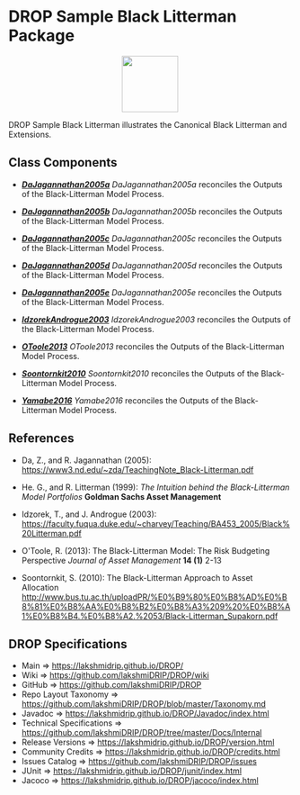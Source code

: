 # DROP Sample Black Litterman Package

<p align="center"><img src="https://github.com/lakshmiDRIP/DROP/blob/master/DRIP_Logo.gif?raw=true" width="100"></p>

DROP Sample Black Litterman illustrates the Canonical Black Litterman and Extensions.


## Class Components

 * [***DaJagannathan2005a***](https://github.com/lakshmiDRIP/DROP/tree/master/src/main/java/org/drip/sample/blacklitterman/DaJagannathan2005a.java)
<i>DaJagannathan2005a</i> reconciles the Outputs of the Black-Litterman Model Process.

 * [***DaJagannathan2005b***](https://github.com/lakshmiDRIP/DROP/tree/master/src/main/java/org/drip/sample/blacklitterman/DaJagannathan2005b.java)
<i>DaJagannathan2005b</i> reconciles the Outputs of the Black-Litterman Model Process.

 * [***DaJagannathan2005c***](https://github.com/lakshmiDRIP/DROP/tree/master/src/main/java/org/drip/sample/blacklitterman/DaJagannathan2005c.java)
<i>DaJagannathan2005c</i> reconciles the Outputs of the Black-Litterman Model Process.

 * [***DaJagannathan2005d***](https://github.com/lakshmiDRIP/DROP/tree/master/src/main/java/org/drip/sample/blacklitterman/DaJagannathan2005d.java)
<i>DaJagannathan2005d</i> reconciles the Outputs of the Black-Litterman Model Process.

 * [***DaJagannathan2005e***](https://github.com/lakshmiDRIP/DROP/tree/master/src/main/java/org/drip/sample/blacklitterman/DaJagannathan2005e.java)
<i>DaJagannathan2005e</i> reconciles the Outputs of the Black-Litterman Model Process.

 * [***IdzorekAndrogue2003***](https://github.com/lakshmiDRIP/DROP/tree/master/src/main/java/org/drip/sample/blacklitterman/IdzorekAndrogue2003.java)
<i>IdzorekAndrogue2003</i> reconciles the Outputs of the Black-Litterman Model Process.

 * [***OToole2013***](https://github.com/lakshmiDRIP/DROP/tree/master/src/main/java/org/drip/sample/blacklitterman/OToole2013.java)
<i>OToole2013</i> reconciles the Outputs of the Black-Litterman Model Process.

 * [***Soontornkit2010***](https://github.com/lakshmiDRIP/DROP/tree/master/src/main/java/org/drip/sample/blacklitterman/Soontornkit2010.java)
<i>Soontornkit2010</i> reconciles the Outputs of the Black-Litterman Model Process.

 * [***Yamabe2016***](https://github.com/lakshmiDRIP/DROP/tree/master/src/main/java/org/drip/sample/blacklitterman/Yamabe2016.java)
<i>Yamabe2016</i> reconciles the Outputs of the Black-Litterman Model Process.


## References

 * Da, Z., and R. Jagannathan (2005): https://www3.nd.edu/~zda/TeachingNote_Black-Litterman.pdf

 * He. G., and R. Litterman (1999): <i>The Intuition behind the Black-Litterman Model Portfolios</i>
 	<b>Goldman Sachs Asset Management</b>

 * Idzorek, T., and J. Androgue (2003):
 	https://faculty.fuqua.duke.edu/~charvey/Teaching/BA453_2005/Black%20Litterman.pdf

 * O'Toole, R. (2013): The Black-Litterman Model: The Risk Budgeting Perspective <i>Journal of Asset
 	Management</i> <b>14 (1)</b> 2-13

 * Soontornkit, S. (2010): The Black-Litterman Approach to Asset Allocation
 	http://www.bus.tu.ac.th/uploadPR/%E0%B9%80%E0%B8%AD%E0%B8%81%E0%B8%AA%E0%B8%B2%E0%B8%A3%209%20%E0%B8%A1%E0%B8%B4.%E0%B8%A2.%2053/Black-Litterman_Supakorn.pdf


## DROP Specifications

 * Main                     => https://lakshmidrip.github.io/DROP/
 * Wiki                     => https://github.com/lakshmiDRIP/DROP/wiki
 * GitHub                   => https://github.com/lakshmiDRIP/DROP
 * Repo Layout Taxonomy     => https://github.com/lakshmiDRIP/DROP/blob/master/Taxonomy.md
 * Javadoc                  => https://lakshmidrip.github.io/DROP/Javadoc/index.html
 * Technical Specifications => https://github.com/lakshmiDRIP/DROP/tree/master/Docs/Internal
 * Release Versions         => https://lakshmidrip.github.io/DROP/version.html
 * Community Credits        => https://lakshmidrip.github.io/DROP/credits.html
 * Issues Catalog           => https://github.com/lakshmiDRIP/DROP/issues
 * JUnit                    => https://lakshmidrip.github.io/DROP/junit/index.html
 * Jacoco                   => https://lakshmidrip.github.io/DROP/jacoco/index.html
